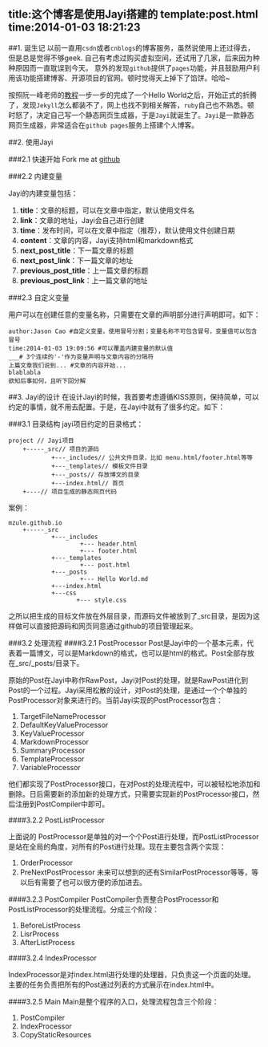 title:这个博客是使用Jayi搭建的
template:post.html
time:2014-01-03 18:21:23
---
##1. 诞生记
以前一直用`csdn`或者`cnblogs`的博客服务，虽然说使用上还过得去，但是总是觉得不够geek. 自己有考虑过购买虚拟空间，还试用了几家，后来因为种种原因而一直耽误到今天。 意外的发现`github`提供了`pages`功能，并且鼓励用户利用该功能搭建博客、开源项目的官网。顿时觉得天上掉下了馅饼。哈哈~

按照阮一峰老师的[教程](http://www.ruanyifeng.com/blog/2012/08/blogging_with_jekyll.html)一步一步的完成了一个Hello World之后，开始正式的折腾了，发现`Jekyll`怎么都装不了，网上也找不到相关解答，`ruby`自己也不熟悉。顿时怒了，决定自己写一个静态网页生成器，于是`Jayi`就诞生了。`Jayi`是一款静态网页生成器，非常适合在`github pages`服务上搭建个人博客。

##2. 使用Jayi

###2.1 快速开始
Fork me at [github](https://github.com/mzule/mzule.github.io)

###2.2 内建变量 

Jayi的内建变量包括：

1. **title**：文章的标题，可以在文章中指定，默认使用文件名
2. **link**：文章的地址，Jayi会自己进行创建
3. **time**：发布时间，可以在文章中指定（推荐），默认使用文件创建日期
4. **content**：文章的内容，Jayi支持html和markdown格式
5. **next_post_title**：下一篇文章的标题
6. **next_post_link**：下一篇文章的地址
7. **previous_post_title**：上一篇文章的标题
8. **previous_post_link**：上一篇文章的地址

###2.3 自定义变量

用户可以在创建任意的变量名称，只需要在文章的声明部分进行声明即可。如下：
```
author:Jason Cao #自定义变量，使用冒号分割；变量名称不可包含冒号，变量值可以包含冒号
time:2014-01-03 19:09:56 #可以覆盖内建变量的默认值
___# 3个连续的'-'作为变量声明与文章内容的分隔符
上篇文章我们说到... #文章的内容开始...
blablabla
欲知后事如何，且听下回分解
```



##3. Jayi的设计
在设计Jayi的时候，我首要考虑遵循KISS原则，保持简单，可以约定的事情，就不用去配置。于是，在Jayi中就有了很多约定。如下：

###3.1 目录结构
jayi项目约定的目录格式：

```
project // Jayi项目
    +-----_src// 项目的源码
            +---_includes// 公共文件目录，比如 menu.html/footer.html等等
            +---_templates// 模板文件目录
            +---_posts// 存放博文的目录
            +---index.html// 首页
    +----// 项目生成的静态网页代码
```
案例：
```
mzule.github.io
    +-----_src
            +---_includes
                    +--- header.html
                    +--- footer.html
            +---_templates
                    +--- post.html
            +---_posts
                    +--- Hello World.md
            +---index.html
            +---css
                   +--- style.css
```

之所以把生成的目标文件放在外层目录，而源码文件被放到了_src目录，是因为这样做可以直接把源码和网页同意通过github的项目管理起来。

###3.2 处理流程
####3.2.1 PostProcessor
Post是Jayi中的一个基本元素，代表着一篇博文，可以是Markdown的格式，也可以是html的格式。Post全部存放在_src/_posts/目录下。

原始的Post在Jayi中称作RawPost，Jayi对Post的处理，就是RawPost进化到Post的一个过程。Jayi采用松散的设计，对Post的处理，是通过一个个单独的PostProcessor对象来进行的。当前Jayi实现的PostProcessor包含：

1. TargetFileNameProcessor
2. DefaultKeyValueProcessor
3. KeyValueProcessor
4. MarkdownProcessor
5. SummaryProcessor
6. TemplateProcessor
7. VariableProcessor

他们都实现了PostProcessor接口，在对Post的处理流程中，可以被轻松地添加和删除。日后需要新的添加新的处理方式，只需要实现新的PostProcessor接口，然后注册到PostCompiler中即可。

####3.2.2 PostListProcessor

上面说的 PostProcessor是单独的对一个个Post进行处理，而PostListProcessor是站在全局的角度，对所有的Post进行处理。现在主要包含两个实现：
1. OrderProcessor
2. PreNextPostProcessor
未来可以想到的还有SimilarPostProcessor等等，等以后有需要了也可以很方便的添加进去。

####3.2.3 PostCompiler
PostCompiler负责整合PostProcessor和PostListProcessor的处理流程。分成三个阶段：

1. BeforeListProcess
2. LisrProcess
3. AfterListProcess

####3.2.4 IndexProcessor

IndexProcessor是对index.html进行处理的处理器，只负责这一个页面的处理。主要的任务负责把所有的Post通过列表的方式展示在index.html中。

####3.2.5 Main
Main是整个程序的入口，处理流程包含三个阶段：

1. PostCompiler
2. IndexProcessor
3. CopyStaticResources



